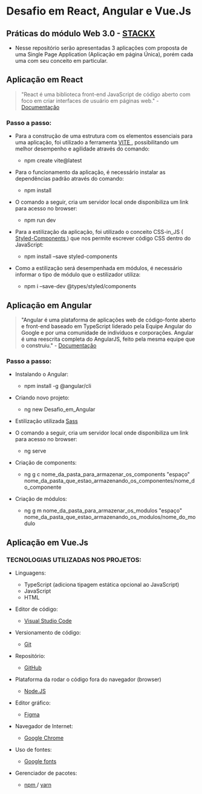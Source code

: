 # Desafio em React, Angular e Vue.Js

## Práticas do módulo Web 3.0 - <a href="https://academia.stackx.com.br/">STACKX</a>

- Nesse repositório serão apresentadas 3 aplicações com proposta de uma Single Page Application (Aplicação em página Única), porém cada uma com seu conceito em particular.

## Aplicação em React
> "React é uma biblioteca front-end JavaScript de código aberto com foco em criar interfaces de usuário em páginas web." - <a href="https://reactjs.org/docs/getting-started.html"> Documentação </a>

### Passo a passo:
  - Para a construção de uma estrutura com os elementos essenciais para uma aplicação, foi utilizado a ferramenta <a href="https://vitejs.dev/guide/"> VITE </a>, possibilitando um melhor desempenho e agilidade através do comando:
    - npm create vite@latest
    
  - Para o funcionamento da aplicação, é necessário instalar as dependências padrão através do comando:
    - npm install
    
  - O comando a seguir, cria um servidor local onde disponibiliza um link para acesso no browser:
    - npm run dev
    
  - Para a estilização da aplicação, foi utilizado  o conceito CSS-in_JS (<a href="https://styled-components.com/"> Styled-Components <a>)  que nos permite escrever código CSS dentro do JavaScript:
    - npm install –save styled-components
    
  - Como a estilização será desempenhada em módulos, é necessário informar o tipo de módulo que o estilizador utiliza:
    - npm i –save-dev @types/styled/components

## Aplicação em Angular
> "Angular é uma plataforma de aplicações web de código-fonte aberto e front-end baseado em TypeScript liderado pela Equipe Angular do Google e por uma comunidade de indivíduos e corporações. Angular é uma reescrita completa do AngularJS, feito pela mesma equipe que o construiu." - <a href="https://angular.io/docs"> Documentação </a>

### Passo a passo:
  - Instalando o Angular:
    - npm install -g @angular/cli
    
  - Criando novo projeto:
    - ng new Desafio_em_Angular
    
  - Estilização utilizada <a href="https://sass-lang.com/documentation/"> Sass </a>
  
  - O comando a seguir, cria um servidor local onde disponibiliza um link para acesso no browser:
    - ng serve
  
  - Criação de components:
    - ng g c nome_da_pasta_para_armazenar_os_components "espaço" nome_da_pasta_que_estao_armazenando_os_componentes/nome_do_componente
    
  - Criação de módulos:
    - ng g m nome_da_pasta_para_armazenar_os_modulos "espaço" nome_da_pasta_que_estao_armazenando_os_modulos/nome_do_modulo

## Aplicação em Vue.Js

### TECNOLOGIAS UTILIZADAS NOS PROJETOS:
  - Linguagens:
    - TypeScript (adiciona tipagem estática opcional ao JavaScript)
    - JavaScript
    - HTML
  
  - Editor de código:
    - <a href="https://code.visualstudio.com/"> Visual Studio Code </a>
    
  - Versionamento de código:
    - <a href="https://git-scm.com/downloads"> Git </a>
    
  - Repositório:
    - <a href="https://github.com/"> GitHub </a>
    
  - Plataforma da rodar o código fora do navegador (browser)
    - <a href="https://nodejs.org/en/download/"> Node.JS </a>
    
  - Editor gráfico:
    - <a href="https://www.figma.com/downloads/"> Figma </a>
    
  - Navegador de Internet:
    - <a href="https://chromeenterprise.google/intl/pt_br/browser/download/?utm_source=adwords&utm_medium=cpc&utm_campaign=2022-H2-chromebrowser-paidmed-paiddisplay-other-chromebrowserent&utm_term=downloadnow-chrome-browser-download&utm_content=GCEJ&brand=GCEJ&gclid=CjwKCAiAvK2bBhB8EiwAZUbP1LitVwaG7_a3Welqx6rOtTGGgcWP4xF7WfQV8xaCI2b65nG5uofQ6RoCbkQQAvD_BwE&gclsrc=aw.ds#windows-tab"> Google Chrome </a>
    
  - Uso de fontes:
    - <a href="https://developers.google.com/fonts"> Google fonts </a>
    
  - Gerenciador de pacotes:
    - <a href="https://www.npmjs.com/"> npm <a> / <a href="https://classic.yarnpkg.com/lang/en/docs/install/#windows-stable"> yarn </a>
